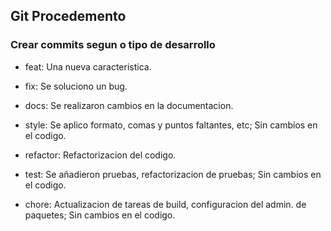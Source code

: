 ## Git Procedemento

### Crear commits segun o tipo de desarrollo

* feat: Una nueva caracteristica.

* fix: Se soluciono un bug.

* docs: Se realizaron cambios en la documentacion.

* style: Se aplico formato, comas y puntos faltantes, etc; Sin cambios en el codigo.

* refactor: Refactorizacion del codigo.

* test: Se añadieron pruebas, refactorizacion de pruebas; Sin cambios en el codigo.

* chore: Actualizacion de tareas de build, configuracion del admin. de paquetes; Sin cambios en el codigo.

